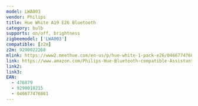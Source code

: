 ```yaml
---
model: LWA003
vendor: Philips
title: Hue White A19 E26 Bluetooth
category: bulb
supports: on/off, brightness
zigbeemodel: ['LWA003']
compatible: [z2m]
z2m: 9290022268
mlink: https://www2.meethue.com/en-us/p/hue-white-1-pack-e26/046677476861
link: https://www.amazon.com/Philips-Hue-Bluetooth-compatible-Assistant/dp/B07QV9XLTK
link2: 
link3: 
EAN: 
  - 476879
  - 9290018215
  - 046677476861
---
```

